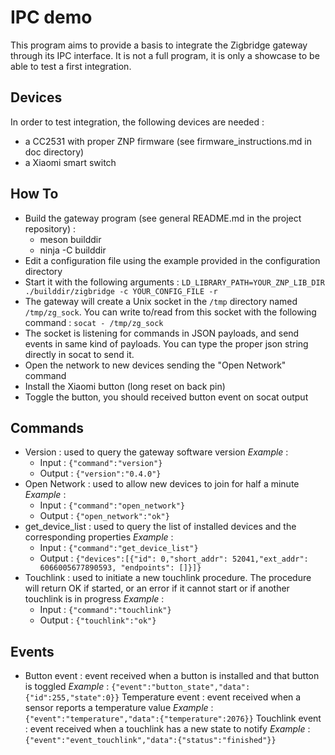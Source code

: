 # IPC demo

This program aims to provide a basis to integrate the Zigbridge gateway through its IPC interface. It is not a full program, it is only a showcase to be able to test a first integration.

## Devices
In order to test integration, the following devices are needed :
* a CC2531 with proper ZNP firmware (see firmware_instructions.md in doc directory)
* a Xiaomi smart switch

## How To
* Build the gateway program (see general README.md in the project repository) :
  * meson builddir
  * ninja -C builddir
* Edit a configuration file using the example provided in the configuration directory
* Start it with the following arguments :
`LD_LIBRARY_PATH=YOUR_ZNP_LIB_DIR ./builddir/zigbridge -c YOUR_CONFIG_FILE -r`
* The gateway will create a Unix socket in the `/tmp` directory named `/tmp/zg_sock`. You can write to/read from this socket with the following command :
`socat - /tmp/zg_sock`
* The socket is listening for commands in JSON payloads, and send events in same kind of payloads. You can type the proper json string directly in socat to send it.
* Open the network to new devices sending the "Open Network" command
* Install the Xiaomi button (long reset on back pin)
* Toggle the button, you should received button event on socat output

## Commands
* Version : used to query the gateway software version
*Example* :
  * Input : `{"command":"version"}`
  * Output : `{"version":"0.4.0"}`
* Open Network : used to allow new devices to join for half a minute
  *Example* :
    * Input : `{"command":"open_network"}`
    * Output : `{"open_network":"ok"}`
* get_device_list : used to query the list of installed devices and the corresponding properties
  *Example* :
    * Input : `{"command":"get_device_list"}`
    * Output : `{"devices":[{"id": 0,"short_addr": 52041,"ext_addr": 6066005677890593, "endpoints": []}]}`
* Touchlink : used to initiate a new touchlink procedure. The procedure will return OK if started, or an error if it cannot start or if another touchlink is in progress
  *Example* :
    * Input : `{"command":"touchlink"}`
    * Output : `{"touchlink":"ok"}`

## Events
* Button event : event received when a button is installed and that button is toggled
  *Example* : `{"event":"button_state","data":{"id":255,"state":0}}`
Temperature event : event received when a sensor reports a temperature value
  *Example* : `{"event":"temperature","data":{"temperature":2076}}`
Touchlink event : event received when a touchlink has a new state to notify
  *Example* : `{"event":"event_touchlink","data":{"status":"finished"}}`
